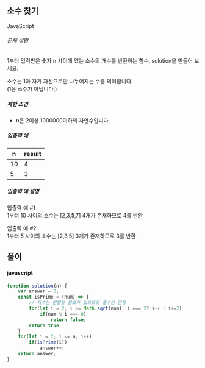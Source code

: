 ## 소수 찾기

JavaScript

###### 문제 설명

1부터 입력받은 숫자 n 사이에 있는 소수의 개수를 반환하는 함수, solution을 만들어 보세요.

소수는 1과 자기 자신으로만 나누어지는 수를 의미합니다.\
(1은 소수가 아닙니다.)

##### 제한 조건

-   n은 2이상 1000000이하의 자연수입니다.

##### 입출력 예

| n | result |
| --- | --- |
| 10 | 4 |
| 5 | 3 |

##### 입출력 예 설명

입출력 예 #1\
1부터 10 사이의 소수는 [2,3,5,7] 4개가 존재하므로 4를 반환

입출력 예 #2\
1부터 5 사이의 소수는 [2,3,5] 3개가 존재하므로 3를 반환

## 풀이

#### javascript
```javascript
function solution(n) {
    var answer = 0;
    const isPrime = (num) => {
        // 짝수는 판별할 필요가 없으므로 홀수만 진행
        for(let i = 2; i <= Math.sqrt(num); i === 2? i++ : i+=2)
            if(num % i === 0)
                return false;
        return true;
    }
    for(let i = 2; i <= n; i++)
        if(isPrime(i))
            answer++;
    return answer;
}
```